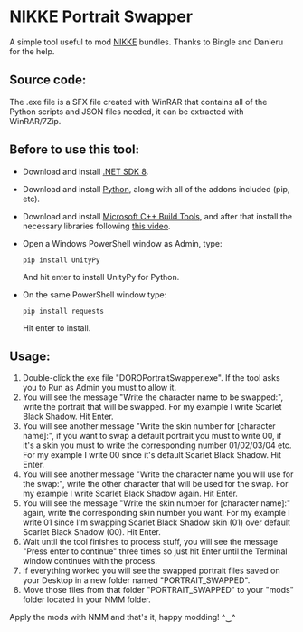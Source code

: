 # NIKKE Portrait Swapper
A simple tool useful to mod [NIKKE](https://nikke-en.com/) bundles. Thanks to Bingle and Danieru for the help.


## Source code:

The .exe file is a SFX file created with WinRAR that contains all of the Python scripts and JSON files needed, it can be extracted with WinRAR/7Zip.


## Before to use this tool:

  - Download and install [.NET SDK 8](https://dotnet.microsoft.com/en-us/download/dotnet/thank-you/sdk-8.0.404-windows-x64-installer).
  - Download and install [Python](https://www.python.org/downloads/), along with all of the addons included (pip, etc).
  - Download and install [Microsoft C++ Build Tools](https://aka.ms/vs/17/release/vs_BuildTools.exe), and after that install the necessary libraries following [this video](https://files.catbox.moe/vqsuix.mp4).

  - Open a Windows PowerShell window as Admin, type:
    ```
    pip install UnityPy
    ```
    And hit enter to install UnityPy for Python.
  - On the same PowerShell window type:
    ```
    pip install requests
    ``` 
    Hit enter to install.



## Usage:

1. Double-click the exe file "DOROPortraitSwapper.exe". If the tool asks you to Run as Admin you must to allow it.
2. You will see the message "Write the character name to be swapped:", write the portrait that will be swapped. For my example I write Scarlet Black Shadow. Hit Enter.
3. You will see another message "Write the skin number for [character name]:", if you want to swap a default portrait you must to write 00, if it's a skin you must to write the corresponding number 01/02/03/04 etc. For my example I write 00 since it's default Scarlet Black Shadow. Hit Enter.
4. You will see another message "Write the character name you will use for the swap:", write the other character that will be used for the swap. For my example I write Scarlet Black Shadow again. Hit Enter.
5. You will see the message "Write the skin number for [character name]:" again, write the corresponding skin number you want. For my example I write 01 since I'm swapping Scarlet Black Shadow skin (01) over default Scarlet Black Shadow (00). Hit Enter.
6. Wait until the tool finishes to process stuff, you will see the message "Press enter to continue" three times so just hit Enter until the Terminal window continues with the process.
7. If everything worked you will see the swapped portrait files saved on your Desktop in a new folder named "PORTRAIT_SWAPPED".
8. Move those files from that folder "PORTRAIT_SWAPPED" to your "mods" folder located in your NMM folder.



Apply the mods with NMM and that's it, happy modding! ^‿^
